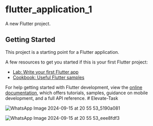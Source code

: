 # flutter_application_1

A new Flutter project.

## Getting Started

This project is a starting point for a Flutter application.

A few resources to get you started if this is your first Flutter project:

- [Lab: Write your first Flutter app](https://docs.flutter.dev/get-started/codelab)
- [Cookbook: Useful Flutter samples](https://docs.flutter.dev/cookbook)

For help getting started with Flutter development, view the
[online documentation](https://docs.flutter.dev/), which offers tutorials,
samples, guidance on mobile development, and a full API reference.
#   E l e v a t e - T a s k

![WhatsApp Image 2024-09-15 at 20 55 53_5190a081](https://github.com/user-attachments/assets/532e5484-07e4-4dfe-a55f-21e4c602d367)

 
 ![WhatsApp Image 2024-09-15 at 20 55 53_eee8fdf3](https://github.com/user-attachments/assets/0c5a234a-4777-4857-bfb6-5e275a309532)
